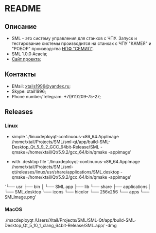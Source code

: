 # README #

## Описание ##

* SML - это систему управления для станков с ЧПУ. Запуск и тестирование системы производится на станках с ЧПУ "КАМЕЯ" и "РОБОР" производства [НПФ "СЕМИЛ"](https://semil.ru/).
* SML 1.0.0:Acacia;
* [Сайт проекта](https://appsforgeinc.bitbucket.io/);

## Контакты ##

* EMail: xtails1996@yandex.ru;
* Skype: xtail1996;
* Phone number/Telegram: +7(911)209-75-27;

## Releases ##

### Linux ###

* simple './linuxdeployqt-continuous-x86_64.AppImage /home/xtail/Projects/SML/sml-qt/app/build-SML-Desktop_Qt_5_9_2_GCC_64bit-Release/SML -qmake=/home/xtail/Qt/5.9.2/gcc_64/bin/qmake -appimage'

* with .desktop file './linuxdeployqt-continuous-x86_64.AppImage /home/xtail/Projects/SML/sml-qt/releases/linux/usr/share/applications/SML.desktop -qmake=/home/xtail/Qt/5.9.2/gcc_64/bin/qmake -appimage'

'└── usr
    ├── bin
    │   └── SML.app
    ├── lib
    └── share
        ├── applications
        │   └── SML.desktop
        └── icons
            └── hicolor
                └── 256x256 
                    └── apps 
                        └── SMLImage.png'


### MacOS ###
./macdeployqt /Users/Xtail/Projects/SML/SML-Qt/app/build-SML-Desktop_Qt_5_10_1_clang_64bit-Release/SML.app/ -dmg